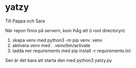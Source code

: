 # yatzy
Till Pappa och Sara

När repon finns på servern, kom ihåg att (i root directoryn)
1. skapa venv med
    python3 -m pip venv .venv
2. aktivera venv med
    . .venv/bin/activate
3. ladda ner requirements med
    pip install -r requirements.txt

Sen är det bara att starta den med python3 yatzy.py

